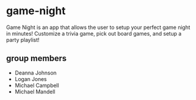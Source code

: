 # game-night

Game Night is an app that allows the user to setup your perfect game night in minutes! Customize a trivia game, pick out board games, and setup a party playlist!

## group members

* Deanna Johnson 
* Logan Jones
* Michael Campbell
* Michael Mandell
